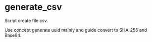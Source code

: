 # generate_csv
Script create file csv.

Use concept generate uuid mainly and guide convert to SHA-256 and Base64.
